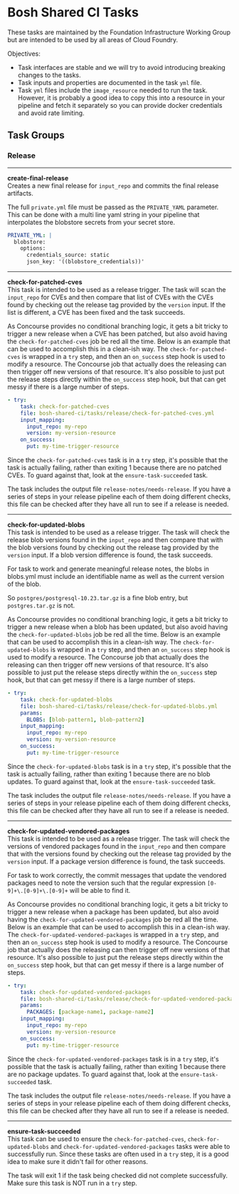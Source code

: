 # Bosh Shared CI Tasks

These tasks are maintained by the Foundation Infrastructure Working Group but are intended to be used
by all areas of Cloud Foundry.

Objectives:
- Task interfaces are stable and we will try to avoid introducing breaking changes to the tasks.
- Task inputs and properties are documented in the task `yml` file.
- Task `yml` files include the `image_resource` needed to run the task. However, it is probably a good idea
to copy this into a resource in your pipeline and fetch it separately so you can provide docker credentials and
avoid rate limiting.

## Task Groups

### Release

---
**create-final-release**  
Creates a new final release for `input_repo` and commits the final release artifacts.

The full `private.yml` file must be passed as the `PRIVATE_YAML` parameter. This can be done
with a multi line yaml string in your pipeline that interpolates the blobstore secrets from
your secret store.

```yaml
PRIVATE_YML: |
  blobstore:
    options:
      credentials_source: static
      json_key: '((blobstore_credentials))'
```

---
**check-for-patched-cves**  
This task is intended to be used as a release trigger. The task will scan the `input_repo` for CVEs and then compare
that list of CVEs with the CVEs found by checking out the release tag provided by the `version` input. If the list is
different, a CVE has been fixed and the task succeeds.

As Concourse provides no conditional branching logic, it gets a bit tricky to trigger a new release when a CVE has
been patched, but also avoid having the `check-for-patched-cves` job be red all the time. Below is an example that
can be used to accomplish this in a clean-ish way. The `check-for-patched-cves` is wrapped in a `try` step, and then
an `on_success` step hook is used to modify a resource. The Concourse job that actually does the releasing can then
trigger off new versions of that resource. It's also possible to just put the release steps directly within the
`on_success` step hook, but that can get messy if there is a large number of steps.

```yaml
- try:
    task: check-for-patched-cves
    file: bosh-shared-ci/tasks/release/check-for-patched-cves.yml
    input_mapping:
      input_repo: my-repo
      version: my-version-resource
    on_success:
      put: my-time-trigger-resource
```

Since the `check-for-patched-cves` task is in a `try` step, it's possible that the task is actually failing, rather
than exiting 1 because there are no patched CVEs. To guard against that, look at the `ensure-task-succeeded` task.

The task includes the output file `release-notes/needs-release`. If you have a series of steps in your release pipeline
each of them doing different checks, this file can be checked after they have all run to see if a release is needed.

---
**check-for-updated-blobs**  
This task is intended to be used as a release trigger. The task will check the release blob versions found in the
`input_repo` and then compare that with the blob versions found by checking out the release tag provided by the
`version` input. If a blob version difference is found, the task succeeds.

For task to work and generate meaningful release notes, the blobs in blobs.yml must include an identifiable name
as well as the current version of the blob.

So `postgres/postgresql-10.23.tar.gz` is a fine blob entry, but `postgres.tar.gz` is not.

As Concourse provides no conditional branching logic, it gets a bit tricky to trigger a new release when a blob has
been updated, but also avoid having the `check-for-updated-blobs` job be red all the time. Below is an example that
can be used to accomplish this in a clean-ish way. The `check-for-updated-blobs` is wrapped in a `try` step, and then
an `on_success` step hook is used to modify a resource. The Concourse job that actually does the releasing can then
trigger off new versions of that resource. It's also possible to just put the release steps directly within the
`on_success` step hook, but that can get messy if there is a large number of steps.

```yaml
- try:
    task: check-for-updated-blobs
    file: bosh-shared-ci/tasks/release/check-for-updated-blobs.yml
    params:
      BLOBS: [blob-pattern1, blob-pattern2]
    input_mapping:
      input_repo: my-repo
      version: my-version-resource
    on_success:
      put: my-time-trigger-resource
```

Since the `check-for-updated-blobs` task is in a `try` step, it's possible that the task is actually failing, rather
than exiting 1 because there are no blob updates. To guard against that, look at the `ensure-task-succeeded` task.

The task includes the output file `release-notes/needs-release`. If you have a series of steps in your release pipeline
each of them doing different checks, this file can be checked after they have all run to see if a release is needed.

---
**check-for-updated-vendored-packages**  
This task is intended to be used as a release trigger. The task will check the versions of vendored packages found in the
`input_repo` and then compare that with the versions found by checking out the release tag provided by the
`version` input. If a package version difference is found, the task succeeds.

For task to work correctly, the commit messages that update the vendored packages need to note the version such that the
regular expression `[0-9]+\.[0-9]+\.[0-9]+` will be able to find it.

As Concourse provides no conditional branching logic, it gets a bit tricky to trigger a new release when a package has
been updated, but also avoid having the `check-for-updated-vendored-packages` job be red all the time. Below is an example that
can be used to accomplish this in a clean-ish way. The `check-for-updated-vendored-packages` is wrapped in a `try` step, and then
an `on_success` step hook is used to modify a resource. The Concourse job that actually does the releasing can then
trigger off new versions of that resource. It's also possible to just put the release steps directly within the
`on_success` step hook, but that can get messy if there is a large number of steps.

```yaml
- try:
    task: check-for-updated-vendored-packages
    file: bosh-shared-ci/tasks/release/check-for-updated-vendored-packages.yml
    params:
      PACKAGES: [package-name1, package-name2]
    input_mapping:
      input_repo: my-repo
      version: my-version-resource
    on_success:
      put: my-time-trigger-resource
```

Since the `check-for-updated-vendored-packages` task is in a `try` step, it's possible that the task is actually failing, rather
than exiting 1 because there are no package updates. To guard against that, look at the `ensure-task-succeeded` task.

The task includes the output file `release-notes/needs-release`. If you have a series of steps in your release pipeline
each of them doing different checks, this file can be checked after they have all run to see if a release is needed.

---
**ensure-task-succeeded**  
This task can be used to ensure the `check-for-patched-cves`, `check-for-updated-blobs` and `check-for-updated-vendored-packages`
tasks were able to successfully run. Since these tasks are often used in a `try` step, it is a good idea to make sure
it didn't fail for other reasons.

The task will exit 1 if the task being checked did not complete successfully. Make sure this task is NOT run in a `try` step.
